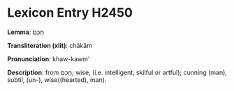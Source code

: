 # Lexicon Entry H2450

**Lemma**: חָכָם

**Transliteration (xlit)**: châkâm

**Pronunciation**: khaw-kawm'

**Description**:
from חָכַם; wise, (i.e. intelligent, skilful or artful); cunning (man), subtil, (un-), wise((hearted), man).
